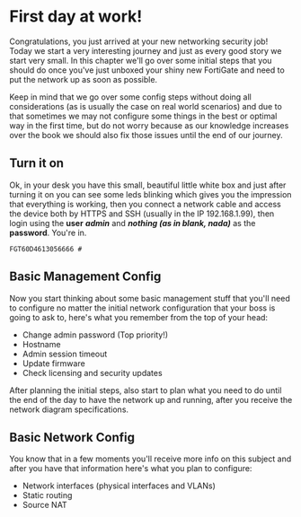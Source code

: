 # First day at work!

Congratulations, you just arrived at your new networking security job! Today we start a very interesting journey and just as every good story we start very small. In this chapter we'll go over some initial steps that you should do once you've just unboxed your shiny new FortiGate and need to put the network up as soon as possible.

Keep in mind that we go over some config steps without doing all considerations \(as is usually the case on real world scenarios\) and due to that sometimes we may not configure some things in the best or optimal way in the first time, but do not worry because as our knowledge increases over the book we should also fix those issues until the end of our journey.

## Turn it on

Ok, in your desk you have this small, beautiful little white box and just after turning it on you can see some leds blinking which gives you the impression that everything is working, then you connect a network cable and access the device both by HTTPS and SSH \(usually in the IP 192.168.1.99\), then login using the **user** _**admin**_ and _**nothing \(as in blank, nada\)**_ as the **password**. You're in.

```
FGT60D4613056666 #
```

## Basic Management Config

Now you start thinking about some basic management stuff that you'll need to configure no matter the initial network configuration that your boss is going to ask to, here's what you remember from the top of your head:

* Change admin password \(Top priority!\)
* Hostname
* Admin session timeout
* Update firmware
* Check licensing and security updates

After planning the initial steps, also start to plan what you need to do until the end of the day to have the network up and running, after you receive the network diagram specifications.

## Basic Network Config

You know that in a few moments you'll receive more info on this subject and after you have that information here's what you plan to configure:

* Network interfaces \(physical interfaces and VLANs\)
* Static routing
* Source NAT



